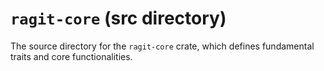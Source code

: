 # `ragit-core` (src directory)

The source directory for the `ragit-core` crate, which defines fundamental traits and core functionalities.